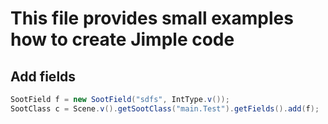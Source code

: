 This file provides small examples how to create Jimple code
==============================================================

Add fields
----------

```java
SootField f = new SootField("sdfs", IntType.v());
SootClass c = Scene.v().getSootClass("main.Test").getFields().add(f);
```
